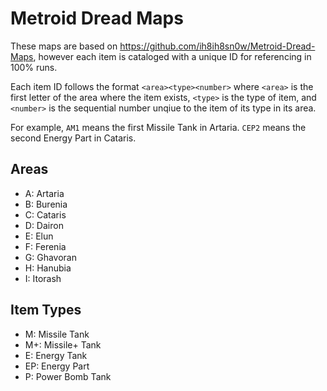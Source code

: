 # Metroid Dread Maps

These maps are based on https://github.com/ih8ih8sn0w/Metroid-Dread-Maps,
however each item is cataloged with a unique ID for referencing in 100% runs.

Each item ID follows the format `<area><type><number>` where `<area>` is the
first letter of the area where the item exists, `<type>` is the type of item,
and `<number>` is the sequential number unqiue to the item of its type in its
area.

For example, `AM1` means the first Missile Tank in Artaria. `CEP2` means the
second Energy Part in Cataris.

## Areas

- A: Artaria
- B: Burenia
- C: Cataris
- D: Dairon
- E: Elun
- F: Ferenia
- G: Ghavoran
- H: Hanubia
- I: Itorash

## Item Types

- M: Missile Tank
- M+: Missile+ Tank
- E: Energy Tank
- EP: Energy Part
- P: Power Bomb Tank
